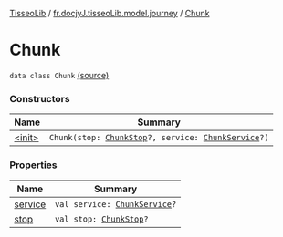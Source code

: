 [TisseoLib](../../index.md) / [fr.docjyJ.tisseoLib.model.journey](../index.md) / [Chunk](./index.md)

# Chunk

`data class Chunk` [(source)](https://github.com/docjyJ/TisseoLib/tree/master/src/main/kotlin/fr/docjyJ/tisseoLib/model/journey/Chunk.kt#L3)

### Constructors

| Name | Summary |
|---|---|
| [&lt;init&gt;](-init-.md) | `Chunk(stop: `[`ChunkStop`](../-chunk-stop/index.md)`?, service: `[`ChunkService`](../-chunk-service/index.md)`?)` |

### Properties

| Name | Summary |
|---|---|
| [service](service.md) | `val service: `[`ChunkService`](../-chunk-service/index.md)`?` |
| [stop](stop.md) | `val stop: `[`ChunkStop`](../-chunk-stop/index.md)`?` |
